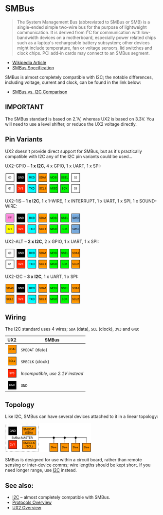 # SMBus

> The System Management Bus (abbreviated to SMBus or SMB) is a single-ended simple two-wire bus for the purpose of lightweight communication. It is derived from I²C for communication with low-bandwidth devices on a motherboard, especially power related chips such as a laptop's rechargeable battery subsystem; other devices might include temperature, fan or voltage sensors, lid switches and clock chips. PCI add-in cards may connect to an SMBus segment.

* [Wikipedia Article](https://www.wikiwand.com/en/System_Management_Bus)
* [SMBus Specification](http://smbus.org/specs/)

SMBus is almost completely compatible with I2C; the notable differences, including voltage, current and clock, can be found in the link below:

* [SMBus vs. I2C Comparison](https://www.maximintegrated.com/en/app-notes/index.mvp/id/476)

## IMPORTANT

The SMBus standard is based on 2.1V, whereas UX2 is based on 3.3V. You will need to use a level shifter, or reduce the UX2 voltage directly.

## Pin Variants

UX2 doesn't provide direct support for SMBus, but as it's practically compatible with I2C any of the I2C pin variants could be used...

UX2-GPIO – **1 x I2C**, 4 x GPIO, 1 x UART, 1 x SPI:

![UX2-GPIO](../../img/ux2-gpio.png)

UX2-1IS – **1 x I2C**, 1 x 1-WIRE, 1 x INTERRUPT, 1 x UART, 1 x SPI, 1 x SOUND-WIRE:

![UX2-1IS](../../img/ux2-1is.png)

UX2-ALT – **2 x I2C**, 2 x GPIO, 1 x UART, 1 x SPI:

![UX2-ALT](../../img/ux2-alt.png)

UX2-I2C – **3 x I2C**, 1 x UART, 1 x SPI:

![UX2-I2C](../../img/ux2-i2c.png)

## Wiring

The I2C standard uses 4 wires; `SDA` (data), `SCL` (clock), `3V3` and `GND`:

| UX2                        | SMBus                            |
| -------------------------- | -------------------------------- |
| ![SDAx](../../pin/sda.png) | `SMBDAT` (data)                  |
| ![SCLx](../../pin/scl.png) | `SMBCLK` (clock)                 |
| ![3V3](../../pin/3v3.png)  | _Incompatible, use 2.1V instead_ |
| ![GND](../../pin/gnd.png)  | `GND`                            |

## Topology

Like I2C, SMBus can have several devices attached to it in a linear topology:

![SMBus Linear Topology](./smbus.png)

SMBus is designed for use within a circuit board, rather than remote sensing or inter-device comms; wire lengths should be kept short. If you need longer range, use [I2C](../i2c/README.md) instead.

## See also:

* [I2C](../i2c/README.md) – almost completely compatible with SMBus.
* [Protocols Overview](../README.md)
* [UX2 Overview](../../README.md)
